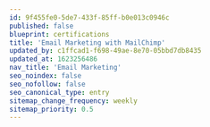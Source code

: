 ```yaml
---
id: 9f455fe0-5de7-433f-85ff-b0e013c0946c
published: false
blueprint: certifications
title: 'Email Marketing with MailChimp'
updated_by: c1ffcad1-f698-49ae-8e70-05bbd7db8435
updated_at: 1623256486
nav_title: 'Email Marketing'
seo_noindex: false
seo_nofollow: false
seo_canonical_type: entry
sitemap_change_frequency: weekly
sitemap_priority: 0.5
---
```

